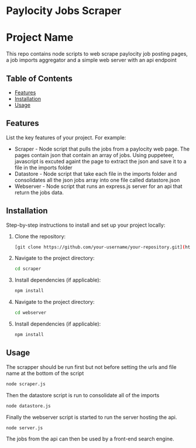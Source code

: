 # Paylocity Jobs Scraper

# Project Name

This repo contains node scripts to web scrape paylocity job posting pages, a job imports aggregator and a simple web server with an api endpoint 

## Table of Contents

- [Features](#features)
- [Installation](#installation)
- [Usage](#usage)

## Features

List the key features of your project. For example:

- Scraper - Node script that pulls the jobs from a paylocity web page. The pages contain json that contain an array of jobs. Using puppeteer, javascript is excuted againt the page to extract the json and save it to a file in the imports folder
- Datastore - Node script that take each file in the imports folder and consolidates all the json jobs array into one file called datastore.json
- Webserver - Node script that runs an express.js server for an api that return the jobs data.

## Installation

Step-by-step instructions to install and set up your project locally:

1. Clone the repository:
   ```bash
   [git clone https://github.com/your-username/your-repository.git](https://github.com/chrisgomezdev5/paylocityjobs.git)
   ```
2. Navigate to the project directory:
   ```bash
   cd scraper
   ```
3. Install dependencies (if applicable):
   ```bash
   npm install
   ```
4. Navigate to the project directory:
   ```bash
   cd webserver
   ```
5. Install dependencies (if applicable):
   ```bash
   npm install
   ```

## Usage

The scrapper should be run first but not before setting the urls and file name at the bottom of the script

```bash
node scraper.js
```

Then the datastore script is run to consolidate all of the imports 

```bash
node datastore.js
```

Finally the webserver script is started to run the server hosting the api.

```bash
node server.js
```

The jobs from the api can then be used by a front-end search engine.


